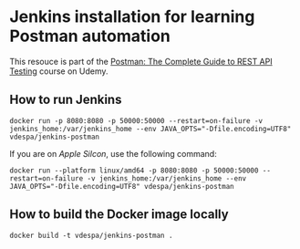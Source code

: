 # Jenkins installation for learning Postman automation

This resouce is part of the [Postman: The Complete Guide to REST API Testing](https://www.udemy.com/course/postman-the-complete-guide/?referralCode=4E8B90BA4B5EE8DA9237) course on Udemy.

## How to run Jenkins

```
docker run -p 8080:8080 -p 50000:50000 --restart=on-failure -v jenkins_home:/var/jenkins_home --env JAVA_OPTS="-Dfile.encoding=UTF8" vdespa/jenkins-postman
```

If you are on *Apple Silcon*, use the following command:

```
docker run --platform linux/amd64 -p 8080:8080 -p 50000:50000 --restart=on-failure -v jenkins_home:/var/jenkins_home --env JAVA_OPTS="-Dfile.encoding=UTF8" vdespa/jenkins-postman
```

## How to build the Docker image locally

```
docker build -t vdespa/jenkins-postman .
```
